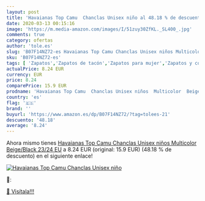```yaml
---
layout: post
title: 'Havaianas Top Camu  Chanclas Unisex niño al 48.18 % de descuento'
date: 2020-03-13 00:15:16
image: 'https://m.media-amazon.com/images/I/51zuy30ZfKL._SL400_.jpg'
comments: true
category: ofertas
author: 'tole.es'
slug: 'B07F14NZ72-es Havaianas Top Camu Chanclas Unisex niños Multicolor...'
sku: 'B07F14NZ72-es'
tags: [ 'Zapatos','Zapatos de tacón','Zapatos para mujer','Zapatos y complementos','chanclas', ]
actualPrice: 8.24 EUR
currency: EUR
price: 8.24
comparePrice: 15.9 EUR
prodname: 'Havaianas Top Camu  Chanclas Unisex niños  Multicolor  Beige/Black   23/24 EU'
country: 'es'
flag: '🇪🇸'
brand: ''
buyurl: 'https://www.amazon.es/dp/B07F14NZ72/?tag=tolees-21'
descuento: '48.18'
average: '8.24'
---
```


Ahora mismo tienes [Havaianas Top Camu  Chanclas Unisex niños  Multicolor  Beige/Black   23/24 EU](https://www.amazon.es/dp/B07F14NZ72/?tag=tolees-21) a 8.24 EUR (original: 15.9 EUR) (48.18 %  de descuento) en el siguiente enlace!

[![Havaianas Top Camu  Chanclas Unisex niño](https://m.media-amazon.com/images/I/51zuy30ZfKL._SL400_.jpg)](https://www.amazon.es/dp/B07F14NZ72/?tag=tolees-21)

🔎:


[🛒 Visítala!!!](https://www.amazon.es/dp/B07F14NZ72/?tag=tolees-21)
